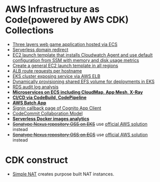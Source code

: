 # AWS Infrastructure as Code(powered by AWS CDK) Collections

- [Three layers web game application hosted via ECS](https://github.com/zxkane/gameday-cdk)
- [Serverless domain redirect](https://github.com/zxkane/serverless-domain-redirect)
- [EC2 launch template that installs Cloudwatch Agent and use default configuration from SSM with memory and disk usage metrics](ec2-launch-template-with-cloudwatch-agent/README.md)
- [Create a general EC2 launch template in all regions](ec2-launch-template-multiple-regions/README.md)
- [ALB route requests per hostname](alb-per-host-routing/README.md)
- [EKS cluster exposing service via AWS ELB](eks/eks-loadbalancer/README.md)
- [Dynamically provisioning shared EFS volume for deployments in EKS](eks/storage-class-efs/README.md)
- [RDS audit log analysis](rds-audit-log/README.md)
- [**Microservices on ECS including CloudMap, App Mesh, X-Ray**](https://github.com/zxkane/alibabacloud-microservice-demo/tree/migration/infrastructure#app-cluster)
- [**CI/CD via CodeBuild, CodePipeline**](https://github.com/zxkane/alibabacloud-microservice-demo/tree/migration/infrastructure#devops-pipeline)
- [**AWS Batch App**](batch-demo/README.md)
- [Signin callback page of Cognito App Client](cognito/userpool-appclient-callback/README.md)
- [CodeCommit Collaboration Model](codecommit-collaboration-model/README.md)
- [**Serverless Docker images analytics**](https://github.com/zxkane/serverless-docker-images-analytics)
- [~~Sonatype Nexus repository OSS on EKS~~](eks/sonatype-nexus3/README.md) use [official AWS solution](https://github.com/aws-samples/nexus-oss-on-aws) instead
- [~~Sonatype Nexus repository OSS on ECS~~](ecs-sonatype-nexus3/README.md) use [official AWS solution](https://github.com/aws-samples/nexus-oss-on-aws) instead

# CDK construct
- [Simple NAT](https://github.com/zxkane/snat) creates purpose built NAT instances.
